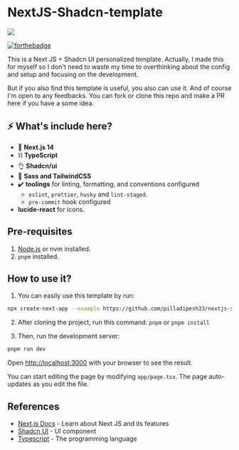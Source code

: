 # NextJS-Shadcn-template

<img src="readme-image.jpg" />

[![forthebadge](https://res.cloudinary.com/yehez/image/upload/v1635325228/made-by-typescript_mz1tue.svg)](https://forthebadge.com)

This is a Next JS + Shadcn UI personalized template. Actually, I made this for myself so I don't need to waste my time to overthinking about the config and setup and focusing on the development.

But if you also find this template is useful, you also can use it. And of course I'm open to any feedbacks. You can fork or clone this repo and make a PR here if you have a some idea.

## ⚡ What's include here?

- 🚀 **Next.js 14**
- ⛓️ **TypeScript**
- 👌 **Shadcn/ui**
- 🧥 **Sass and TailwindCSS**
- ✔️ **toolings** for linting, formatting, and conventions configured
  - `eslint`, `prettier`, `husky` and `lint-staged`.
  - `pre-commit` hook configured
- **lucide-react** for icons.

## Pre-requisites

1. [Node.js](https://nodejs.org/en/) or nvm installed.
2. `pnpm` installed.

## How to use it?

1. You can easily use this template by run:

```bash
npx create-next-app --example https://github.com/pilladipesh33/nextjs-starter <YOUR_APP_NAME>
```

2. After cloning the project, run this command: `pnpm` or `pnpm install`

3. Then, run the development server:

```bash
pnpm run dev
```

Open [http://localhost:3000](http://localhost:3000) with your browser to see the result.

You can start editing the page by modifying `app/page.tsx`. The page auto-updates as you edit the file.

## References

- [Next.js Docs](https://nextjs.org/docs/getting-started) - Learn about Next JS and its features
- [Shadcn UI](https://ui.shadcn.com/) - UI component
- [Typescript](https://www.typescriptlang.org/) - The programming language
